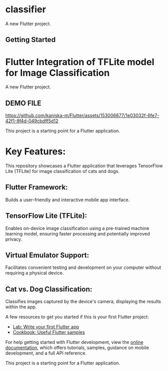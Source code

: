 # classifier

A new Flutter project.

## Getting Started
# Flutter Integration of TFLite model for Image Classification

A new Flutter project.

## DEMO FILE

https://github.com/kaniska-m/Flutter/assets/153006677/1e03032f-6fe7-42f1-8f4d-049cbdff5d12

This project is a starting point for a Flutter application.

# Key Features:
This repository showcases a Flutter application that leverages TensorFlow Lite (TFLite) for image classification of cats and dogs.

## Flutter Framework: 
Builds a user-friendly and interactive mobile app interface.
## TensorFlow Lite (TFLite): 
Enables on-device image classification using a pre-trained machine learning model, ensuring faster processing and potentially improved privacy.
## Virtual Emulator Support: 
Facilitates convenient testing and development on your computer without requiring a physical device.
## Cat vs. Dog Classification:
Classifies images captured by the device's camera, displaying the results within the app.

A few resources to get you started if this is your first Flutter project:

- [Lab: Write your first Flutter app](https://docs.flutter.dev/get-started/codelab)
- [Cookbook: Useful Flutter samples](https://docs.flutter.dev/cookbook)

For help getting started with Flutter development, view the
[online documentation](https://docs.flutter.dev/), which offers tutorials,
samples, guidance on mobile development, and a full API reference.







This project is a starting point for a Flutter application.

